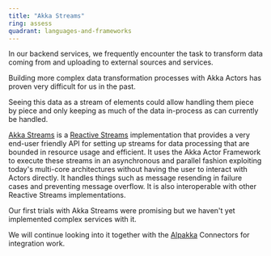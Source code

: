 ```yaml
---
title: "Akka Streams"
ring: assess
quadrant: languages-and-frameworks
---
```


In our backend services, we frequently encounter the task to transform data coming from and uploading to external sources and services.

Building more complex data transformation processes with Akka Actors has proven very difficult for us in the past.

Seeing this data as a stream of elements could allow handling them piece by piece and only keeping as much of the data in-process as can currently be handled.

[Akka Streams](http://doc.akka.io/docs/akka/current/scala/stream/index.html) is a [Reactive Streams](http://www.reactive-streams.org/) implementation that provides a very end-user friendly API for setting up streams for data processing that are bounded in resource usage and efficient.
It uses the Akka Actor Framework to execute these streams in an asynchronous and parallel fashion exploiting today's multi-core architectures without having the user to interact with Actors directly.
It handles things such as message resending in failure cases and preventing message overflow. It is also interoperable with other Reactive Streams implementations.

Our first trials with Akka Streams were promising but we haven't yet implemented complex services with it.

We will continue looking into it together with the [Alpakka](/languages-and-frameworks/alpakka.html) Connectors for integration
work.
